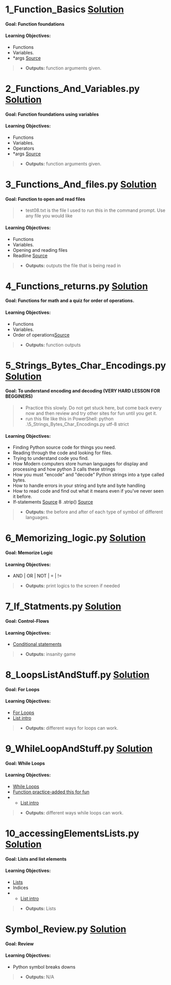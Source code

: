 # 1_Function_Basics [Solution](https://github.com/Jtrahan88/Python/blob/main/02.%20Functions%2C%20parameters%2Cmore%20loops%2C%20and%20dictionaries/1_Function_Basics.py)
#### Goal: Function foundations
#### Learning Objectives:
 * Functions
 * Variables.
 * *args [Source](https://docs.python.org/3.7/search.html?q=kwarg)
 > * **Outputs:** function arguments given.

# 2_Functions_And_Variables.py [Solution](https://github.com/Jtrahan88/Python/blob/main/02.%20Functions%2C%20parameters%2Cmore%20loops%2C%20and%20dictionaries/2_Functions_And_Variables.py)
#### Goal: Function foundations using variables
#### Learning Objectives:
 * Functions
 * Variables.
 * Operators
 * *args [Source](https://docs.python.org/3.7/search.html?q=kwarg)
 > * **Outputs:** function arguments given.
 
 
 # 3_Functions_And_files.py [Solution](https://github.com/Jtrahan88/Python/blob/main/02.%20Functions%2C%20parameters%2Cmore%20loops%2C%20and%20dictionaries/3_Functions_And_files.py)
#### Goal: Function to open and read files
> * test08.txt is the file I used to run this in the command prompt. Use any file you would like
#### Learning Objectives:
 * Functions
 * Variables.
 * Opening and reading files
 * Readline [Source](https://docs.python.org/3/library/readline.html)
 > * **Outputs:** outputs the file that is being read in


# 4_Functions_returns.py [Solution](https://github.com/Jtrahan88/Python/blob/main/02.%20Functions%2C%20parameters%2Cmore%20loops%2C%20and%20dictionaries/4_Functions_returns.py)
#### Goal: Functions for math and a quiz for order of operations.
#### Learning Objectives:
 * Functions
 * Variables.
 * Order of operations[Source](https://www.geeksforgeeks.org/python-invoking-functions-with-and-without-parentheses/)
 > * **Outputs:** function outputs
 
 # 5_Strings_Bytes_Char_Encodings.py [Solution](https://github.com/Jtrahan88/Python/blob/main/02.%20Functions%2C%20parameters%2Cmore%20loops%2C%20and%20dictionaries/5_Strings_Bytes_Char_Encodings.py)
#### Goal: To understand encoding and decoding (VERY HARD LESSON FOR BEGGINERS)
> * Practice this slowly. Do not get stuck here, but come back every now and then review and try other sites for fun until you get it.
> * run this file like this in PowerShell:  python .\5_Strings_Bytes_Char_Encodings.py utf-8 strict
#### Learning Objectives:
* Finding Python source code for things you need.
* Reading through the code and looking for files.
* Trying to understand code you find.
* How Modern computers store human languages for display and processing and how python 3 calls these strings
* How you must "encode" and "decode" Python strings into a type called bytes.
* How to handle errors in your string and byte and byte handling
* How to read code and find out what it means even if you've never seen it before.
* If-statements [Source](https://docs.python.org/3/tutorial/controlflow.html)
8 .strip() [Source](https://docs.python.org/3/library/stdtypes.html)
 > * **Outputs:** the before and after of each type of symbol of different languages. 
 
 # 6_Memorizing_logic.py [Solution](https://github.com/Jtrahan88/Python/blob/main/02.%20Functions%2C%20parameters%2Cmore%20loops%2C%20and%20dictionaries/6_Memorizing_logic.py)
#### Goal: Memorize Logic
#### Learning Objectives:
 * AND | OR | NOT | = | != 
 > * **Outputs:** print logics to the screen if needed
 
  # 7_If_Statments.py [Solution](https://github.com/Jtrahan88/Python/blob/main/02.%20Functions%2C%20parameters%2Cmore%20loops%2C%20and%20dictionaries/7_If_Statments.py)
#### Goal: Control-Flows
#### Learning Objectives:
 * [Conditional statements](https://docs.python.org/3/tutorial/controlflow.html)
 > * **Outputs:** insanity game
 
 
   # 8_LoopsListAndStuff.py [Solution](https://github.com/Jtrahan88/Python/blob/main/02.%20Functions%2C%20parameters%2Cmore%20loops%2C%20and%20dictionaries/8_LoopsListAndStuff.py)
#### Goal: For Loops
#### Learning Objectives:
 * [For Loops](https://python101.pythonlibrary.org/chapter5_loops.html)
 * [List intro](https://docs.python.org/3/tutorial/datastructures.html)
 > * **Outputs:** different ways for loops can work. 

   # 9_WhileLoopAndStuff.py [Solution](https://github.com/Jtrahan88/Python/blob/main/02.%20Functions%2C%20parameters%2Cmore%20loops%2C%20and%20dictionaries/9_WhileLoopAndStuff.py)
#### Goal: While Loops
#### Learning Objectives:
 * [While Loops]([https://python101.pythonlibrary.org/chapter5_loops.html](https://docs.python.org/3/reference/compound_stmts.html#the-while-statement))
 * [Function practice-added this for fun]([https://docs.python.org/3/tutorial/datastructures.html](https://docs.python.org/3/tutorial/controlflow.html#more-on-defining-functions))
 *  * [List intro](https://docs.python.org/3/tutorial/datastructures.html)
 > * **Outputs:** different ways while loops can work. 

   # 10_accessingElementsLists.py [Solution](https://github.com/Jtrahan88/Python/blob/main/02.%20Functions%2C%20parameters%2Cmore%20loops%2C%20and%20dictionaries/10_accessingElementsLists.py)
#### Goal: Lists and list elements
#### Learning Objectives:
 * [Lists](https://docs.python.org/3/tutorial/datastructures.html)
 * Indices
 *  * [List intro](https://docs.python.org/3/tutorial/datastructures.html)
 > * **Outputs:** Lists

   # Symbol_Review.py [Solution](https://github.com/Jtrahan88/Python/blob/main/02.%20Functions%2C%20parameters%2Cmore%20loops%2C%20and%20dictionaries/Symbol_Review.py)
#### Goal: Review
#### Learning Objectives:
 * Python symbol breaks downs
 > * **Outputs:** N/A
